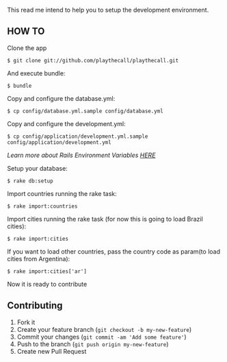 This read me intend to help you to setup the development environment.

## HOW TO

Clone the app

    $ git clone git://github.com/playthecall/playthecall.git

And execute bundle:

    $ bundle

Copy and configure the database.yml:

    $ cp config/database.yml.sample config/database.yml

Copy and configure the development.yml:

    $ cp config/application/development.yml.sample config/application/development.yml

_Learn more about Rails Environment Variables [HERE](http://railsapps.github.com/rails-environment-variables.html)_

Setup your database:

    $ rake db:setup

Import countries running the rake task:

    $ rake import:countries

Import cities running the rake task (for now this is going to load Brazil cities):

    $ rake import:cities

If you want to load other countries, pass the country code as param(to load cities from Argentina):

    $ rake import:cities['ar']

Now it is ready to contribute

## Contributing

1. Fork it
2. Create your feature branch (`git checkout -b my-new-feature`)
3. Commit your changes (`git commit -am 'Add some feature'`)
4. Push to the branch (`git push origin my-new-feature`)
5. Create new Pull Request

